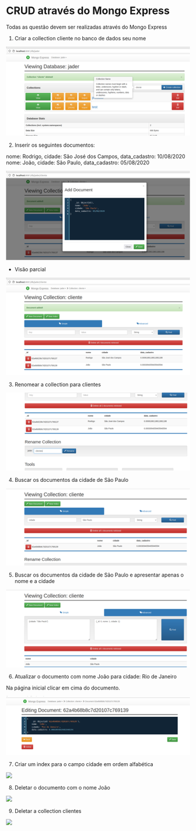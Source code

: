 # CRUD através do Mongo Express

 Todas as questão devem ser realizadas através do Mongo Express

 1. Criar a collection cliente no banco de dados seu nome

<img src=".\img\01-create-collection.png">

2. Inserir os seguintes documentos:

nome: Rodrigo, cidade: São José dos Campos, data_cadastro: 10/08/2020
nome: João, cidade: São Paulo, data_cadastro: 05/08/2020

<img src=".\img\02a-insertDocument.png">

- Visão parcial
<img src=".\img\02b-findDocuments.png">

3. Renomear a collection para clientes

<img src=".\img\03-renameCollection.png">

4. Buscar os documentos da cidade de São Paulo

<img src=".\img\04-find-saoPaulo.png">

5. Buscar os documentos da cidade de São Paulo e apresentar apenas o nome e a cidade

<img src=".\img\05-find-saoPaulo.png">

6. Atualizar o documento com nome João para cidade: Rio de Janeiro

Na página inicial clicar em cima do documento.

<img src=".\img\06-update.png">

7. Criar um index para o campo cidade em ordem alfabética

<img src=".\img\07-update.png">

8. Deletar o documento com o nome João

<img src=".\img\08-update.png">

9. Deletar a collection clientes

<img src=".\img\09-update.png">
